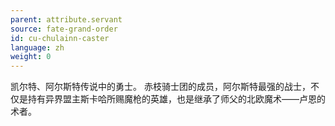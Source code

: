 ```yaml
---
parent: attribute.servant
source: fate-grand-order
id: cu-chulainn-caster
language: zh
weight: 0
---
```


凯尔特、阿尔斯特传说中的勇士。
赤枝骑士团的成员，阿尔斯特最强的战士，不仅是持有异界盟主斯卡哈所赐魔枪的英雄，也是继承了师父的北欧魔术——卢恩的术者。
